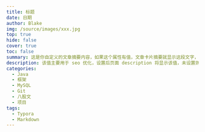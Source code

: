 ```yaml
---
title: 标题
date: 日期
author: Blake
img: /source/images/xxx.jpg
top: true
hide: false
cover: true
toc: false
summary: 这是你自定义的文章摘要内容，如果这个属性有值，文章卡片摘要就显示这段文字，否则程序会自动截取文章的部分内容作为摘要
description: 该值主要用于 seo 优化，设置后页面 description 将显示该值，未设置则取 summary 或截取部分文章内容
categories: 
  - Java
  - 框架
  - MySQL
  - Git
  - 八股文
  - 项目
tags:
  - Typora
  - Markdown
---
```

